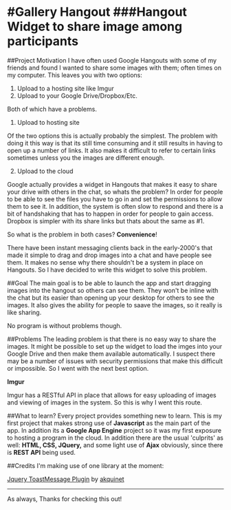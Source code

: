 #Gallery Hangout
###Hangout Widget to share image among participants
===

##Project Motivation
I have often used Google Hangouts with some of my friends and found I wanted to share some images with them; often times on my computer.
This leaves you with two options:

1. Upload to a hosting site like Imgur
2. Upload to your Google Drive/Dropbox/Etc.

Both of which have a problems.

1. Upload to hosting site
  
  Of the two options this is actually probably the simplest. The problem with doing it this way is that its still time consuming and it still results in having to open up a number of links. It also makes it difficult to refer to certain links sometimes unless you the images are different enough.

2. Upload to the cloud
  
  Google actually provides a widget in Hangouts that makes it easy to share your drive with others in the chat, so whats the problem? In order for people to be able to see the files you have to go in and set the permissions to allow them to see it. In addition, the system is often slow to respond and there is a bit of handshaking that has to happen in order for people to gain access. Dropbox is simpler with its share links but thats about the same as #1.

So what is the problem in both cases? __Convenience__!

There have been instant messaging clients back in the early-2000's that made it simple to drag and drop images into a chat and have people see them. It makes no sense why there shouldn't be a system in place on Hangouts. So I have decided to write this widget to solve this problem.

##Goal
The main goal is to be able to launch the app and start dragging images into the hangout so others can see them. They won't be inline with the chat but its easier than opening up your desktop for others to see the images. It also gives the ability for people to saave the images, so it really is like sharing.

No program is without problems though.

##Problems
The leading problem is that there is no easy way to share the images. It might be possible to set up the widget to load the imges into your Google Drive and then make them available automatically. I suspect there may be a number of issues with security permissions that make this difficult or impossible. So I went with the next best option.

__Imgur__

Imgur has a RESTful API in place that allows for easy uploading of images and viewing of images in the system. So this is why I went this route.

##What to learn?
Every project provides something new to learn. This is my first project that makes strong use of __Javascript__ as the main part of the app. In addition its a __Google App Engine__ project so it was my first exposure to hosting a program in the cloud. In addition there are the usual 'culprits' as well: __HTML, CSS, JQuery,__ and some light use of __Ajax__ obviously, since there is __REST API__ being used.

##Credits
I'm making use of one library at the moment:

[Jquery ToastMessage Plugin](http://akquinet.github.io/jquery-toastmessage-plugin/) by [akquinet](http://github.com/akquinet)

---
As always, Thanks for checking this out!
